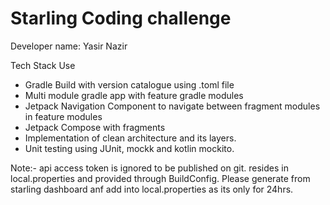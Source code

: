 # Starling Coding challenge
Developer name: Yasir Nazir

Tech Stack Use </br>

* Gradle Build with version catalogue using .toml file </br>
* Multi module gradle app with feature gradle modules </br>
* Jetpack Navigation Component to navigate between fragment modules in feature modules </br>
* Jetpack Compose with fragments </br>
* Implementation of clean architecture and its layers. </br>
* Unit testing using JUnit, mockk and kotlin mockito. </br>

Note:- api access token is ignored to be published on git. resides in local.properties and provided through BuildConfig. 
       Please generate from starling dashboard anf add into local.properties as its only for 24hrs.

       
